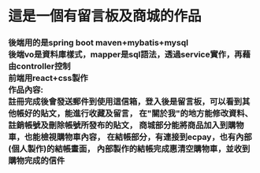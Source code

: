 <h1>這是一個有留言板及商城的作品</h1>
<h3>
  後端用的是spring boot maven+mybatis+mysql<br>
  後端vo是資料庫樣式，mapper是sql語法，透過service實作，再藉由controller控制<br>
  前端用react+css製作<br>
  作品內容:<br>
  註冊完成後會發送郵件到使用這信箱，登入後是留言板，可以看到其他帳好的貼文，能進行收藏及留言，
  在"關於我"的地方能修改資料、註銷帳號及刪除帳號所發布的貼文，
  商城部分能將商品加入到購物車，也能檢視購物車內容，
  在結帳部分，有連接到ecpay，也有內部(個人製作)的結帳畫面，
  內部製作的結帳完成惠清空購物車，並收到購物完成的信件
</h3>
